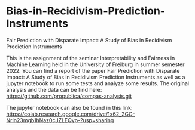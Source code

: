 # Bias-in-Recidivism-Prediction-Instruments
Fair Prediction with Disparate Impact: A Study of Bias in Recidivism Prediction Instruments

This is the assignment of the seminar Interpretability and Fairness in Machine Learning held in the University of Freiburg in summer semester 2022.
You can find a report of the paper Fair Prediction with Disparate Impact: A Study of Bias in Recidivism Prediction Instruments as well as a jupyter notebook to run some tests and analyze some results.
The original analysis and the data can be find here:
https://github.com/propublica/compas-analysis.git

The jupyter notebook can also be found in this link:
https://colab.research.google.com/drive/1x62_2GG-NrIn23mgb1hNaz0cJZLEQyp-?usp=sharing
